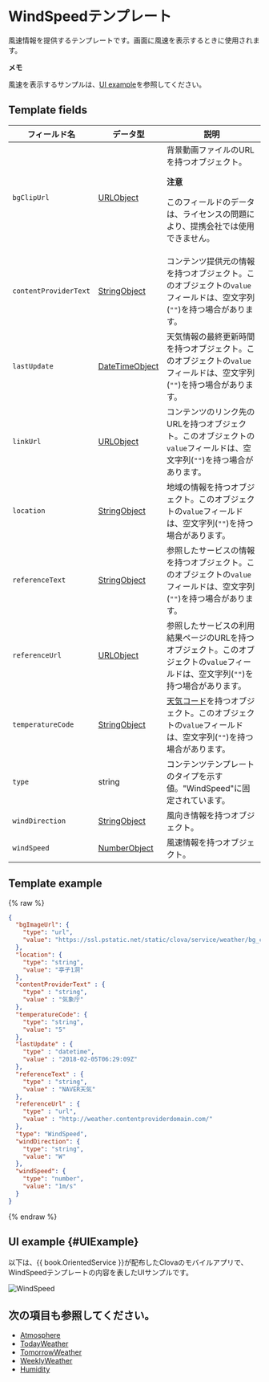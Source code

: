 # WindSpeedテンプレート
風速情報を提供するテンプレートです。画面に風速を表示するときに使用されます。

<div class="note">
<p><strong>メモ</strong></p>
<p>風速を表示するサンプルは、<a href="#UIExample">UI example</a>を参照してください。</p>
</div>

## Template fields

| フィールド名       | データ型    | 説明                     |
|---------------|---------|-----------------------------|
| `bgClipUrl`     | [URLObject](/CIC/References/ContentTemplates/Shared_Objects.md#URLObject) | 背景動画ファイルのURLを持つオブジェクト。<div class="danger"><p><strong>注意</strong></p><p>このフィールドのデータは、ライセンスの問題により、提携会社では使用できません。</p></div> |
| `contentProviderText`       | [StringObject](/CIC/References/ContentTemplates/Shared_Objects.md#StringObject) | コンテンツ提供元の情報を持つオブジェクト。このオブジェクトの`value`フィールドは、空文字列(`""`)を持つ場合があります。  |
| `lastUpdate`                | [DateTimeObject](/CIC/References/ContentTemplates/Shared_Objects.md#DateTimeObject) | 天気情報の最終更新時間を持つオブジェクト。このオブジェクトの`value`フィールドは、空文字列(`""`)を持つ場合があります。 |
| `linkUrl`       | [URLObject](/CIC/References/ContentTemplates/Shared_Objects.md#URLObject) | コンテンツのリンク先のURLを持つオブジェクト。このオブジェクトの`value`フィールドは、空文字列(`""`)を持つ場合があります。   |
| `location`      | [StringObject](/CIC/References/ContentTemplates/Shared_Objects.md#StringObject) | 地域の情報を持つオブジェクト。このオブジェクトの`value`フィールドは、空文字列(`""`)を持つ場合があります。   |
| `referenceText`             | [StringObject](/CIC/References/ContentTemplates/Shared_Objects.md#StringObject) | 参照したサービスの情報を持つオブジェクト。このオブジェクトの`value`フィールドは、空文字列(`""`)を持つ場合があります。  |
| `referenceUrl`              | [URLObject](/CIC/References/ContentTemplates/Shared_Objects.md#URLObject)       | 参照したサービスの利用結果ページのURLを持つオブジェクト。このオブジェクトの`value`フィールドは、空文字列(`""`)を持つ場合があります。   |
| `temperatureCode`      | [StringObject](/CIC/References/ContentTemplates/Shared_Objects.md#StringObject) | [天気コード](#WeatherCode)を持つオブジェクト。このオブジェクトの`value`フィールドは、空文字列(`""`)を持つ場合があります。  |
| `type`          | string | コンテンツテンプレートのタイプを示す値。"WindSpeed"に固定されています。 |
| `windDirection` | [StringObject](/CIC/References/ContentTemplates/Shared_Objects.md#StringObject) | 風向き情報を持つオブジェクト。 |
| `windSpeed`     | [NumberObject](/CIC/References/ContentTemplates/Shared_Objects.md#NumberObject) | 風速情報を持つオブジェクト。 |

## Template example

{% raw %}
```json
{
  "bgImageUrl": {
    "type": "url",
    "value": "https://ssl.pstatic.net/static/clova/service/weather/bg_cloud_night.mp4"
  },
  "location": {
    "type": "string",
    "value": "亭子1洞"
  },
  "contentProviderText" : {
    "type" : "string",
    "value" : "気象庁"
  },
  "temperatureCode": {
    "type": "string",
    "value": "5"
  },
  "lastUpdate" : {
    "type" : "datetime",
    "value" : "2018-02-05T06:29:09Z"
  },
  "referenceText" : {
    "type" : "string",
    "value" : "NAVER天気"
  },
  "referenceUrl" : {
    "type" : "url",
    "value" : "http://weather.contentproviderdomain.com/"
  },
  "type": "WindSpeed",
  "windDirection": {
    "type": "string",
    "value": "W"
  },
  "windSpeed": {
    "type": "number",
    "value": "1m/s"
  }
}
```
{% endraw %}

## UI example {#UIExample}
以下は、{{ book.OrientedService }}が配布したClovaのモバイルアプリで、WindSpeedテンプレートの内容を表したUIサンプルです。

![WindSpeed](/CIC/Resources/Images/Content-Template-WindSpeed.png)

## 次の項目も参照してください。
* [Atmosphere](/CIC/References/ContentTemplates/Atmosphere.md)
* [TodayWeather](/CIC/References/ContentTemplates/TodayWeather.md)
* [TomorrowWeather](/CIC/References/ContentTemplates/TomorrowWeather.md)
* [WeeklyWeather](/CIC/References/ContentTemplates/Humidity.md)
* [Humidity](/CIC/References/ContentTemplates/Humidity.md)

